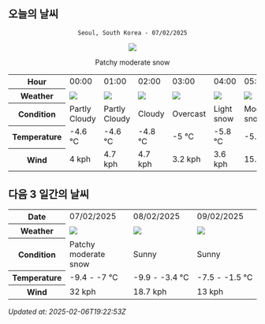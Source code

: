 ## 오늘의 날씨
<div align="center">

`Seoul, South Korea - 07/02/2025`

<img src="https://cdn.weatherapi.com/weather/64x64/day/329.png"/>

Patchy moderate snow

</div>


<table>
    <tr>
        <th>Hour</th>
        <td>00:00</td><td>01:00</td><td>02:00</td><td>03:00</td><td>04:00</td><td>05:00</td><td>06:00</td><td>07:00</td><td>08:00</td><td>09:00</td><td>10:00</td><td>11:00</td><td>12:00</td><td>13:00</td><td>14:00</td><td>15:00</td><td>16:00</td><td>17:00</td><td>18:00</td><td>19:00</td><td>20:00</td><td>21:00</td><td>22:00</td><td>23:00</td>
    </tr>
    <tr>
        <th>Weather</th>
        <td><img src="https://cdn.weatherapi.com/weather/64x64/night/116.png"></img></td><td><img src="https://cdn.weatherapi.com/weather/64x64/night/116.png"></img></td><td><img src="https://cdn.weatherapi.com/weather/64x64/night/119.png"></img></td><td><img src="https://cdn.weatherapi.com/weather/64x64/night/122.png"></img></td><td><img src="https://cdn.weatherapi.com/weather/64x64/night/326.png"></img></td><td><img src="https://cdn.weatherapi.com/weather/64x64/night/332.png"></img></td><td><img src="https://cdn.weatherapi.com/weather/64x64/night/332.png"></img></td><td><img src="https://cdn.weatherapi.com/weather/64x64/night/332.png"></img></td><td><img src="https://cdn.weatherapi.com/weather/64x64/day/326.png"></img></td><td><img src="https://cdn.weatherapi.com/weather/64x64/day/116.png"></img></td><td><img src="https://cdn.weatherapi.com/weather/64x64/day/113.png"></img></td><td><img src="https://cdn.weatherapi.com/weather/64x64/day/113.png"></img></td><td><img src="https://cdn.weatherapi.com/weather/64x64/day/113.png"></img></td><td><img src="https://cdn.weatherapi.com/weather/64x64/day/113.png"></img></td><td><img src="https://cdn.weatherapi.com/weather/64x64/day/113.png"></img></td><td><img src="https://cdn.weatherapi.com/weather/64x64/day/113.png"></img></td><td><img src="https://cdn.weatherapi.com/weather/64x64/day/116.png"></img></td><td><img src="https://cdn.weatherapi.com/weather/64x64/day/113.png"></img></td><td><img src="https://cdn.weatherapi.com/weather/64x64/day/116.png"></img></td><td><img src="https://cdn.weatherapi.com/weather/64x64/night/113.png"></img></td><td><img src="https://cdn.weatherapi.com/weather/64x64/night/113.png"></img></td><td><img src="https://cdn.weatherapi.com/weather/64x64/night/113.png"></img></td><td><img src="https://cdn.weatherapi.com/weather/64x64/night/113.png"></img></td><td><img src="https://cdn.weatherapi.com/weather/64x64/night/113.png"></img></td>
    </tr>
    <tr>
        <th>Condition</th>
        <td width="200px">Partly Cloudy </td><td width="200px">Partly Cloudy </td><td width="200px">Cloudy </td><td width="200px">Overcast </td><td width="200px">Light snow</td><td width="200px">Moderate snow</td><td width="200px">Moderate snow</td><td width="200px">Moderate snow</td><td width="200px">Light snow</td><td width="200px">Partly Cloudy </td><td width="200px">Sunny</td><td width="200px">Sunny</td><td width="200px">Sunny</td><td width="200px">Sunny</td><td width="200px">Sunny</td><td width="200px">Sunny</td><td width="200px">Partly Cloudy </td><td width="200px">Sunny</td><td width="200px">Partly Cloudy </td><td width="200px">Clear </td><td width="200px">Clear </td><td width="200px">Clear </td><td width="200px">Clear </td><td width="200px">Clear </td>
    </tr>
    <tr>
        <th>Temperature</th>
        <td>-4.6 °C</td><td>-4.6 °C</td><td>-4.8 °C</td><td>-5 °C</td><td>-5.8 °C</td><td>-5.3 °C</td><td>-7 °C</td><td>-7.7 °C</td><td>-8.6 °C</td><td>-8.9 °C</td><td>-8.8 °C</td><td>-8.5 °C</td><td>-8.1 °C</td><td>-7.6 °C</td><td>-7.4 °C</td><td>-7.2 °C</td><td>-7.8 °C</td><td>-8.5 °C</td><td>-9.1 °C</td><td>-9.1 °C</td><td>-9.2 °C</td><td>-9.2 °C</td><td>-9.3 °C</td><td>-9.4 °C</td>
    </tr>
    <tr>
        <th>Wind</th>
        <td>4 kph</td><td>4.7 kph</td><td>4.7 kph</td><td>3.2 kph</td><td>3.6 kph</td><td>15.1 kph</td><td>18.4 kph</td><td>22 kph</td><td>21.6 kph</td><td>22.7 kph</td><td>26.3 kph</td><td>29.2 kph</td><td>31.3 kph</td><td>32 kph</td><td>31.7 kph</td><td>30.6 kph</td><td>28.8 kph</td><td>27.7 kph</td><td>25.6 kph</td><td>24.1 kph</td><td>22 kph</td><td>21.6 kph</td><td>19.8 kph</td><td>18 kph</td>
    </tr>
</table>


## 다음 3 일간의 날씨


<table>
    <tr>
        <th>Date</th>
        <td>07/02/2025</td><td>08/02/2025</td><td>09/02/2025</td>
    </tr>
    <tr>
        <th>Weather</th>
        <td><img src="https://cdn.weatherapi.com/weather/64x64/day/329.png"/></td><td><img src="https://cdn.weatherapi.com/weather/64x64/day/113.png"/></td><td><img src="https://cdn.weatherapi.com/weather/64x64/day/113.png"/></td>
    </tr>
    <tr>
        <th>Condition</th>
        <td width="200px">Patchy moderate snow</td><td width="200px">Sunny</td><td width="200px">Sunny</td>
    </tr>
    <tr>
        <th>Temperature</th>
        <td>-9.4 -  -7 °C</td><td>-9.9 -  -3.4 °C</td><td>-7.5 -  -1.5 °C</td>
    </tr>
    <tr>
        <th>Wind</th>
        <td>32 kph</td><td>18.7 kph</td><td>13 kph</td>
    </tr>
</table>


*Updated at: 2025-02-06T19:22:53Z*
